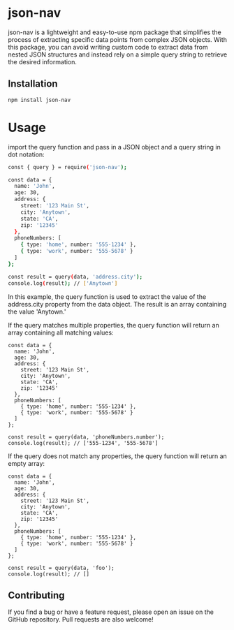 
# json-nav
json-nav is a lightweight and easy-to-use npm package that simplifies the process of extracting specific data points from complex JSON objects. With this package, you can avoid writing custom code to extract data from nested JSON structures and instead rely on a simple query string to retrieve the desired information.

## Installation

```
npm install json-nav
```

# Usage

import the query function and pass in a JSON object and a query string in dot notation:

```bash
const { query } = require('json-nav');

const data = {
  name: 'John',
  age: 30,
  address: {
    street: '123 Main St',
    city: 'Anytown',
    state: 'CA',
    zip: '12345'
  },
  phoneNumbers: [
    { type: 'home', number: '555-1234' },
    { type: 'work', number: '555-5678' }
  ]
};

const result = query(data, 'address.city');
console.log(result); // ['Anytown']

```

In this example, the query function is used to extract the value of the address.city property from the data object. The result is an array containing the value 'Anytown.'

If the query matches multiple properties, the query function will return an array containing all matching values:

```
const data = {
  name: 'John',
  age: 30,
  address: {
    street: '123 Main St',
    city: 'Anytown',
    state: 'CA',
    zip: '12345'
  },
  phoneNumbers: [
    { type: 'home', number: '555-1234' },
    { type: 'work', number: '555-5678' }
  ]
};

const result = query(data, 'phoneNumbers.number');
console.log(result); // ['555-1234', '555-5678']
```
If the query does not match any properties, the query function will return an empty array:

```
const data = {
  name: 'John',
  age: 30,
  address: {
    street: '123 Main St',
    city: 'Anytown',
    state: 'CA',
    zip: '12345'
  },
  phoneNumbers: [
    { type: 'home', number: '555-1234' },
    { type: 'work', number: '555-5678' }
  ]
};

const result = query(data, 'foo');
console.log(result); // []
```

## Contributing

If you find a bug or have a feature request, please open an issue on the GitHub repository. Pull requests are also welcome!